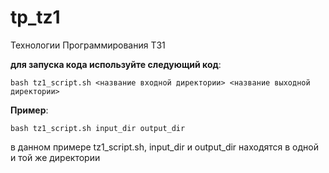 # tp_tz1
Технологии Программирования ТЗ1

**для запуска кода используйте следующий код**:
```
bash tz1_script.sh <название входной директории> <название выходной директории>
```
**Пример**:
```
bash tz1_script.sh input_dir output_dir
```
в данном примере tz1_script.sh, input_dir и output_dir находятся в одной и той же директории
